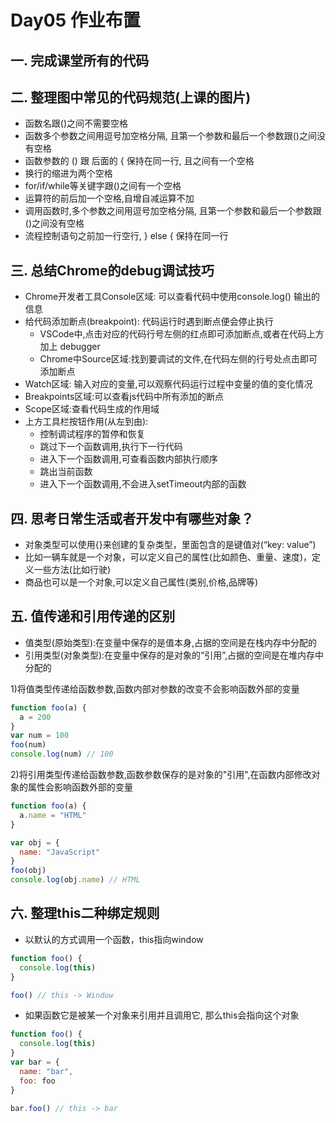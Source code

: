 # Day05 作业布置

## 一. 完成课堂所有的代码




## 二. 整理图中常见的代码规范(上课的图片)
* 函数名跟()之间不需要空格
* 函数多个参数之间用逗号加空格分隔, 且第一个参数和最后一个参数跟()之间没有空格
* 函数参数的 () 跟 后面的 { 保持在同一行, 且之间有一个空格
* 换行的缩进为两个空格
* for/if/while等关键字跟()之间有一个空格
* 运算符的前后加一个空格,自增自减运算不加
* 调用函数时,多个参数之间用逗号加空格分隔, 且第一个参数和最后一个参数跟()之间没有空格
* 流程控制语句之前加一行空行, } else { 保持在同一行




## 三. 总结Chrome的debug调试技巧
* Chrome开发者工具Console区域: 可以查看代码中使用console.log() 输出的信息
* 给代码添加断点(breakpoint): 代码运行时遇到断点便会停止执行
  * VSCode中,点击对应的代码行号左侧的红点即可添加断点,或者在代码上方加上 debugger 
  * Chrome中Source区域:找到要调试的文件,在代码左侧的行号处点击即可添加断点
* Watch区域: 输入对应的变量,可以观察代码运行过程中变量的值的变化情况
* Breakpoints区域:可以查看js代码中所有添加的断点
* Scope区域:查看代码生成的作用域
* 上方工具栏按钮作用(从左到由):
  * 控制调试程序的暂停和恢复
  * 跳过下一个函数调用,执行下一行代码
  * 进入下一个函数调用,可查看函数内部执行顺序
  * 跳出当前函数
  * 进入下一个函数调用,不会进入setTimeout内部的函数


## 四. 思考日常生活或者开发中有哪些对象？
* 对象类型可以使用{}来创建的复杂类型，里面包含的是键值对(“key: value”)
* 比如一辆车就是一个对象，可以定义自己的属性(比如颜色、重量、速度)，定义一些方法(比如行驶)
* 商品也可以是一个对象,可以定义自己属性(类别,价格,品牌等)




## 五. 值传递和引用传递的区别
* 值类型(原始类型):在变量中保存的是值本身,占据的空间是在栈内存中分配的
* 引用类型(对象类型):在变量中保存的是对象的“引用”,占据的空间是在堆内存中分配的

1)将值类型传递给函数参数,函数内部对参数的改变不会影响函数外部的变量

```js
function foo(a) {
  a = 200
}
var num = 100
foo(num) 
console.log(num) // 100
```
2)将引用类型传递给函数参数,函数参数保存的是对象的"引用",在函数内部修改对象的属性会影响函数外部的变量

```js
function foo(a) {
  a.name = "HTML"
}

var obj = {
  name: "JavaScript"
}
foo(obj)
console.log(obj.name) // HTML
```



## 六. 整理this二种绑定规则
* 以默认的方式调用一个函数，this指向window
```js
function foo() {
  console.log(this)
}

foo() // this -> Window
```

* 如果函数它是被某一个对象来引用并且调用它, 那么this会指向这个对象
```js
function foo() {
  console.log(this)
}
var bar = {
  name: "bar",
  foo: foo
}

bar.foo() // this -> bar
```






















